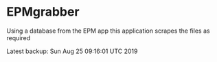 # EPMgrabber
Using a database from the EPM app this application scrapes the files as required


Latest backup: Sun Aug 25 09:16:01 UTC 2019
